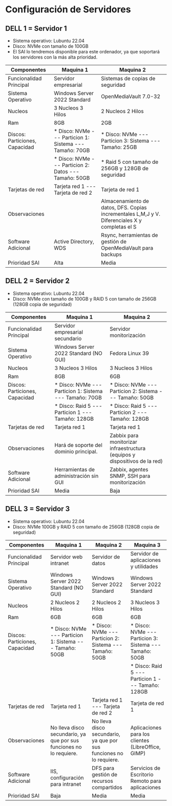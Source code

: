 # Configuración de Servidores

## DELL 1 = Servidor 1

- Sistema operativo: Lubuntu 22.04
- Disco: NVMe con tamaño de 100GB
- El SAI lo tendremos disponible para este ordenador, ya que soportará los servidores con la más alta prioridad.

| Componentes                    | Maquina 1                                                  | Maquina 2                                                                                     |
|--------------------------------|------------------------------------------------------------|-----------------------------------------------------------------------------------------------|
| Funcionalidad Principal        | Servidor empresarial                                       | Sistemas de copias de seguridad                                                               |
| Sistema Operativo              | Windows Server 2022 Standard                               | OpenMediaVault 7.0-32                                                                         |
| Nucleos                        | 3 Nucleos 3 Hilos                                          | 2 Nucleos 2 Hilos                                                                             |
| Ram                            | 8GB                                                        | 2GB                                                                                           |
| Discos: Particiones, Capacidad | * Disco: NVMe --- Particion 1: Sistema --- Tamaño: 70GB    | * Disco: NVMe --- Particion 3: Sistema --- Tamaño: 25GB                                       |
|                                | * Disco: NVMe --- Particion 2: Datos --- Tamaño: 50GB      | * Raid 5 con tamaño de 256GB y 128GB de seguridad                                             |
| Tarjetas de red                | Tarjeta red 1 --- Tarjeta de red 2                         | Tarjeta de red 1                                                                              |
| Observaciones                  |                                                            | Almacenamiento de datos, DFS. Copias incrementales L,M,J y V. Diferenciales X y completas el S|
| Software Adicional             | Active Directory, WDS                                      | Rsync, herramientas de gestión de OpenMediaVault para backups                                  |
| Prioridad SAI                  | Alta                                                       | Media                                                                                         |

## DELL 2 = Servidor 2

- Sistema operativo: Lubuntu 22.04
- Disco: NVMe con tamaño de 100GB y RAID 5 con tamaño de 256GB (128GB copia de seguridad)

| Componentes                    | Maquina 1                                                  | Maquina 2                                                                  |
|--------------------------------|------------------------------------------------------------|----------------------------------------------------------------------------|
| Funcionalidad Principal        | Servidor empresarial secundario                            | Servidor monitorización                                                    |
| Sistema Operativo              | Windows Server 2022 Standard (NO GUI)                      | Fedora Linux 39                                                            |
| Nucleos                        | 3 Nucleos 3 Hilos                                          | 3 Nucleos 3 Hilos                                                          |
| Ram                            | 8GB                                                        | 6GB                                                                        |
| Discos: Particiones, Capacidad | * Disco: NVMe --- Particion 1: Sistema --- Tamaño: 70GB    | * Disco: NVMe --- Particion 2: Sistema --- Tamaño: 50GB                    |
|                                | * Disco: Raid 5 --- Particion 1 --- Tamaño: 128GB          | * Disco: Raid 5 --- Particion 2 --- Tamaño: 128GB                          |
| Tarjetas de red                | Tarjeta red 1                                              | Tarjeta red 1                                                              |
| Observaciones                  | Hará de soporte del dominio principal.                     | Zabbix para monitorizar infraestructura (equipos y dispositivos de la red) |
| Software Adicional             | Herramientas de administración sin GUI                     | Zabbix, agentes SNMP, SSH para monitorización                              |
| Prioridad SAI                  | Media                                                      | Baja                                                                       |

## DELL 3 = Servidor 3

- Sistema operativo: Lubuntu 22.04
- Disco: NVMe 100GB y RAID 5 con tamaño de 256GB (128GB copia de seguridad)

| Componentes                    | Maquina 1                                                           | Maquina 2                                                           | Maquina 3                                                  |
|--------------------------------|---------------------------------------------------------------------|---------------------------------------------------------------------|------------------------------------------------------------|
| Funcionalidad Principal        | Servidor web intranet                                               | Servidor de datos                                                   | Servidor de aplicaciones y utilidades                      |
| Sistema Operativo              | Windows Server 2022 Standard (NO GUI)                               | Windows Server 2022 Standard                                        | Windows Server 2022 Standard                               |
| Nucleos                        | 2 Nucleos 2 Hilos                                                   | 2 Nucleos 2 Hilos                                                   | 3 Nucleos 3 Hilos                                          |
| Ram                            | 6GB                                                                 | 6GB                                                                 | 6GB                                                        |
| Discos: Particiones, Capacidad | * Disco: NVMe --- Particion 1: Sistema --- Tamaño: 50GB             | * Disco: NVMe --- Particion 2: Sistema --- Tamaño: 50GB             | * Disco: NVMe --- Particion 3: Sistema --- Tamaño: 50GB    |
|                                |                                                                     |                                                                     | * Disco: Raid 5 --- Particion 1 --- Tamaño: 128GB          |
| Tarjetas de red                | Tarjeta red 1                                                       | Tarjeta red 1 --- Tarjeta de red 2                                  | Tarjeta de red 1                                           |
| Observaciones                  | No lleva disco secundario, ya que por sus funciones no lo requiere. | No lleva disco secundario, ya que por sus funciones no lo requiere. | Aplicaciones para los clientes (LibreOffice, GIMP)         |
| Software Adicional             | IIS, configuración para intranet                                    | DFS para gestión de recursos compartidos                             | Servicios de Escritorio Remoto para aplicaciones           |
| Prioridad SAI                  | Baja                                                                | Media                                                               | Media                                                      |

